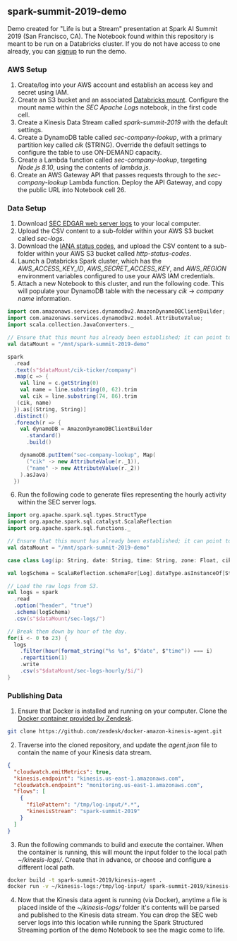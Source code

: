 ## spark-summit-2019-demo
Demo created for "Life is but a Stream" presentation at Spark AI Summit 2019 (San Francisco, CA). The Notebook found within this repository is meant to be run on a Databricks cluster. If you do not have access to one already, you can [signup](https://databricks.com/try-databricks) to run the demo.

### AWS Setup
1. Create/log into your AWS account and establish an access key and secret using IAM.
2. Create an S3 bucket and an associated [Databricks mount](https://docs.databricks.com/spark/latest/data-sources/aws/amazon-s3.html#mount-an-s3-bucket). Configure the mount name within the _SEC Apache Logs_ notebook, in the first code cell.
3. Create a Kinesis Data Stream called _spark-summit-2019_ with the default settings.
4. Create a DynamoDB table called _sec-company-lookup_, with a primary partition key called _cik_ (STRING). Override the default settings to configure the table to use ON-DEMAND capacity.
5. Create a Lambda function called _sec-company-lookup_, targeting _Node.js 8.10_, using the contents of _lambda.js_.
6. Create an AWS Gateway API that passes requests through to the _sec-company-lookup_ Lambda function. Deploy the API Gateway, and copy the public URL into Notebook cell 26.

### Data Setup
1. Download [SEC EDGAR web server logs](https://www.sec.gov/dera/data/edgar-log-file-data-set.html) to your local computer.
2. Upload the CSV content to a sub-folder within your AWS S3 bucket called _sec-logs_.
3. Download the [IANA status codes](https://www.iana.org/assignments/http-status-codes/http-status-codes-1.csv), and upload the CSV content to a sub-folder within your AWS S3 bucket called _http-status-codes_.
4. Launch a Databricks Spark cluster, which has the _AWS_ACCESS_KEY_ID_, _AWS_SECRET_ACCESS_KEY_, and _AWS_REGION_ environment variables configured to use your AWS IAM credentials.
5. Attach a new Notebook to this cluster, and run the following code. This will populate your DynamoDB table with the necessary _cik_ -> _company name_ information.

```scala
import com.amazonaws.services.dynamodbv2.AmazonDynamoDBClientBuilder;
import com.amazonaws.services.dynamodbv2.model.AttributeValue;
import scala.collection.JavaConverters._

// Ensure that this mount has already been established; it can point to any S3 bucket within your AWS account.
val dataMount = "/mnt/spark-summit-2019-demo"

spark
  .read
  .text(s"$dataMount/cik-ticker/company")
  .map(c => {
    val line = c.getString(0)
    val name = line.substring(0, 62).trim
    val cik = line.substring(74, 86).trim
   (cik, name)
  }).as[(String, String)]
  .distinct()
  .foreach(r => {
    val dynamoDB = AmazonDynamoDBClientBuilder
      .standard()
      .build()

    dynamoDB.putItem("sec-company-lookup", Map(
      ("cik" -> new AttributeValue(r._1)),
      ("name" -> new AttributeValue(r._2))
    ).asJava)
  })
```
  6. Run the following code to generate files representing the hourly activity within the SEC server logs.

```scala
import org.apache.spark.sql.types.StructType
import org.apache.spark.sql.catalyst.ScalaReflection
import org.apache.spark.sql.functions._

// Ensure that this mount has already been established; it can point to any S3 bucket within your AWS account.
val dataMount = "/mnt/spark-summit-2019-demo"

case class Log(ip: String, date: String, time: String, zone: Float, cik: Float, accession: String, extention: String, code: Float, size: Float, idx: Float, norefer: Float, noagent: Float, find: Float, crawler: Float, browser: String)

val logSchema = ScalaReflection.schemaFor[Log].dataType.asInstanceOf[StructType]

// Load the raw logs from S3.
val logs = spark
  .read
  .option("header", "true")
  .schema(logSchema)
  .csv(s"$dataMount/sec-logs/")

// Break them down by hour of the day.
for(i <- 0 to 23) {
  logs
    .filter(hour(format_string("%s %s", $"date", $"time")) === i)
    .repartition(1)
    .write
    .csv(s"$dataMount/sec-logs-hourly/$i/")
}
```

### Publishing Data
1. Ensure that Docker is installed and running on your computer. Clone the [Docker container provided by Zendesk](https://github.com/zendesk/docker-amazon-kinesis-agent).

```bash
git clone https://github.com/zendesk/docker-amazon-kinesis-agent.git
```
2. Traverse into the cloned repository, and update the _agent.json_ file to contain the name of your Kinesis data stream.

```json
{
  "cloudwatch.emitMetrics": true,
  "kinesis.endpoint": "kinesis.us-east-1.amazonaws.com",
  "cloudwatch.endpoint": "monitoring.us-east-1.amazonaws.com",
  "flows": [
    {
      "filePattern": "/tmp/log-input/*.*",
      "kinesisStream": "spark-summit-2019"
    }
  ]
}
```

3. Run the following commands to build and execute the container. When the container is running, this will mount the input folder to the local path _~/kinesis-logs/_. Create that in advance, or choose and configure a different local path.

```bash
docker build -t spark-summit-2019/kinesis-agent .
docker run -v ~/kinesis-logs:/tmp/log-input/ spark-summit-2019/kinesis-agent:latest
```

4. Now that the Kinesis data agent is running (via Docker), anytime a file is placed inside of the _~/kinesis-logs/_ folder it's contents will be parsed and published to the Kinesis data stream. You can drop the SEC web server logs into this location while running the Spark Structured Streaming portion of the demo Notebook to see the magic come to life.

